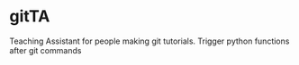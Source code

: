 # gitTA
Teaching Assistant for people making git tutorials. Trigger python functions after git commands
